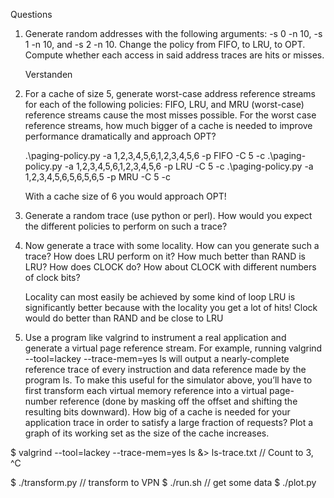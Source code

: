 Questions

1. Generate random addresses with the following arguments: -s 0
-n 10, -s 1 -n 10, and -s 2 -n 10. Change the policy from
FIFO, to LRU, to OPT. Compute whether each access in said address
traces are hits or misses.

    Verstanden

2. For a cache of size 5, generate worst-case address reference streams
for each of the following policies: FIFO, LRU, and MRU (worst-case)
reference streams cause the most misses possible. For the worst case
reference streams, how much bigger of a cache is needed to improve
performance dramatically and approach OPT?

    .\paging-policy.py -a 1,2,3,4,5,6,1,2,3,4,5,6 -p FIFO -C 5 -c
    .\paging-policy.py -a 1,2,3,4,5,6,1,2,3,4,5,6 -p LRU -C 5 -c
    .\paging-policy.py -a 1,2,3,4,5,6,5,6,5,6,5 -p MRU -C 5 -c

    With a cache size of 6 you would approach OPT!


3. Generate a random trace (use python or perl). How would you
expect the different policies to perform on such a trace?


4. Now generate a trace with some locality. How can you generate
such a trace? How does LRU perform on it? How much better than
RAND is LRU? How does CLOCK do? How about CLOCK with
different numbers of clock bits?

    Locality can most easily be achieved by some kind of loop
    LRU is significantly better because with the locality you get a lot of hits!
    Clock would do better than RAND and be close to LRU
    


5. Use a program like valgrind to instrument a real application and
generate a virtual page reference stream. For example, running
valgrind --tool=lackey --trace-mem=yes ls will output
a nearly-complete reference trace of every instruction and data reference made by the program ls. To make this useful for the simulator above, you’ll have to first transform each virtual memory
reference into a virtual page-number reference (done by masking
off the offset and shifting the resulting bits downward). How big
of a cache is needed for your application trace in order to satisfy a
large fraction of requests? Plot a graph of its working set as the size
of the cache increases.


$ valgrind --tool=lackey --trace-mem=yes ls &> ls-trace.txt
// Count to 3, ^C

$ ./transform.py    // transform to VPN
$ ./run.sh          // get some data
$ ./plot.py